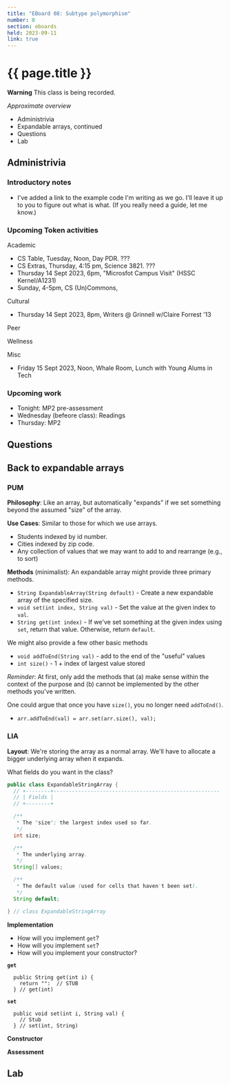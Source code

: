 ```yaml
---
title: "EBoard 08: Subtype polymorphism"
number: 8
section: eboards
held: 2023-09-11
link: true
---
```

# {{ page.title }}

**Warning** This class is being recorded.

_Approximate overview_

* Administrivia
* Expandable arrays, continued
* Questions
* Lab

Administrivia
-------------

### Introductory notes

* I've added a link to the example code I'm writing as we go.  I'll 
  leave it up to you to figure out what is what.  (If you really need
  a guide, let me know.)

### Upcoming Token activities

Academic

* CS Table, Tuesday, Noon, Day PDR.  ???
* CS Extras, Thursday, 4:15 pm, Science 3821.  ???
* Thursday 14 Sept 2023, 6pm, "Microsfot Campus Visit" (HSSC Kernel/A1231)
* Sunday, 4-5pm, CS (Un)Commons, 

Cultural

* Thursday 14 Sept 2023, 8pm, Writers @ Grinnell w/Claire Forrest '13

Peer

Wellness

Misc

* Friday 15 Sept 2023, Noon, Whale Room, Lunch with Young Alums in Tech

### Upcoming work

* Tonight: MP2 pre-assessment
* Wednesday (befeore class): Readings
* Thursday: MP2

Questions
---------

Back to expandable arrays
-------------------------

### PUM
















**Philosophy**: Like an array, but automatically "expands" if we set something
beyond the assumed "size" of the array.

**Use Cases**: Similar to those for which we use arrays.  

* Students indexed by id number.
* Cities indexed by zip code.
* Any collection of values that we may want to add to and rearrange (e.g., 
  to sort)

**Methods** (minimalist): An expandable array might provide three primary 
methods.

* `String ExpandableArray(String default)` - Create a new expandable array
  of the specified size.
* `void set(int index, String val)` - Set the value at the given index to
  `val`.
* `String get(int index)` - If we've set something at the given index using
  `set`, return that value.  Otherwise, return `default`.

We might also provide a few other basic methods

* `void addToEnd(String val)` - add to the end of the "useful" values
* `int size()` - 1 + index of largest value stored

_Reminder_: At first, only add the methods that (a) make sense within the
context of the purpose and (b) cannot be implemented by the other methods
you've written.

One could argue that once you have `size()`, you no longer need `addToEnd()`.

* `arr.addToEnd(val) = arr.set(arr.size(), val);`

### LIA









**Layout**: We're storing the array as a normal array.  We'll have to 
  allocate a bigger underlying array when it expands.

What fields do you want in the class?

```java
public class ExpandableStringArray {
  // +--------+------------------------------------------------------
  // | Fields |
  // +--------+

  /**
   * The "size"; the largest index used so far.
   */
  int size;

  /**
   * The underlying array.
   */
  String[] values;

  /**
   * The default value (used for cells that haven't been set).
   */
  String default;

} // class ExpandableStringArray
```

**Implementation**

* How will you implement `get`?
* How will you implement `set`?
* How will you implement your constructor?

**`get`**

```
  public String get(int i) {
    return "":  // STUB
  } // get(int)
```

**`set`**

```
  public void set(int i, String val) {
    // Stub
  } // set(int, String)
```

**Constructor**

**Assessment**

Lab
---
